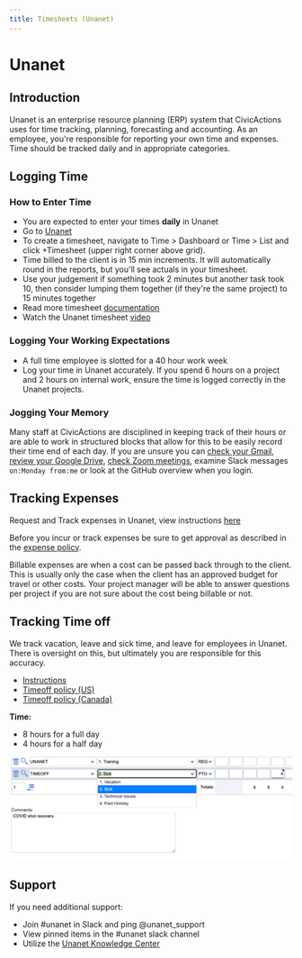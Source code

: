 ```yaml
---
title: Timesheets (Unanet)
---
```


# Unanet

## Introduction

Unanet is an enterprise resource planning (ERP) system that CivicActions uses for time tracking, planning, forecasting and accounting. As an employee, you're responsible for reporting your own time and expenses. Time should be tracked daily and in appropriate categories.

## Logging Time

### How to Enter Time

-   You are expected to enter your times **daily** in Unanet
-   Go to [Unanet](https://civicactions.unanet.biz/civicactions/)
-   To create a timesheet, navigate to Time > Dashboard or Time > List and click +Timesheet (upper right corner above grid).
-   Time billed to the client is in 15 min increments. It will automatically round in the reports, but you'll see actuals in your timesheet.
-   Use your judgement if something took 2 minutes but another task took 10, then consider lumping them together (if they're the same project) to 15 minutes together
-   Read more timesheet [documentation](https://knowledgecenter.unanet.com/display/kb/Timesheet+Training)
-   Watch the Unanet timesheet [video](https://drive.google.com/file/d/1Nnr0KV1sEp2WtOSPDon929216RoJQrH3/view)

### Logging Your Working Expectations

-   A full time employee is slotted for a 40 hour work week
-   Log your time in Unanet accurately. If you spend 6 hours on a project and 2 hours on internal work, ensure the time is logged correctly in the Unanet projects.

### Jogging Your Memory

Many staff at CivicActions are disciplined in keeping track of their hours or are able to work in structured blocks that allow for this to be easily record their time end of each day. If you are unsure you can [check your Gmail](https://mail.google.com/mail/u/0/#sent), [review your Google Drive](https://drive.google.com/drive/u/0/recent), [check Zoom meetings](https://zoom.us/meeting#/previous), examine Slack messages `on:Monday from:me` or look at the GitHub overview when you login.

## Tracking Expenses

Request and Track expenses in Unanet, view instructions [here](https://docs.google.com/presentation/d/1IEl3c8pOAYz5KNM4tVDemjvx5O-5m5WF21r4saANsFw/edit#slide=id.gce6299faa9_0_9)

Before you incur or track expenses be sure to get approval as described in the [expense policy](README.md).

Billable expenses are when a cost can be passed back through to the client. This is usually only the case when the client has an approved budget for travel or other costs. Your project manager will be able to answer questions per project if you are not sure about the cost being billable or not.

## Tracking Time off

We track vacation, leave and sick time, and leave for employees in Unanet. There is oversight on this, but ultimately you are responsible for this accuracy.

-   [Instructions](https://docs.google.com/presentation/d/1IEl3c8pOAYz5KNM4tVDemjvx5O-5m5WF21r4saANsFw/edit#slide=id.gce3d6a447a_0_89)
-   [Timeoff policy (US)](../employee-benefits/us-benefits-policy.md#written-documentation-of-time-off)
-   [Timeoff policy (Canada)](../employee-benefits/canada-benefits-policy.md)

**Time:**

-   8 hours for a full day
-   4 hours for a half day

![Unanet Screenshot highlighting that the sick days are under time off](../assets/images/Unanet-sick-leave.png)

## Support

If you need additional support:

-   Join #unanet in Slack and ping @unanet_support
-   View pinned items in the #unanet slack channel
-   Utilize the [Unanet Knowledge Center](https://knowledgecenter.unanet.com/display/kb/End+User+Training)
